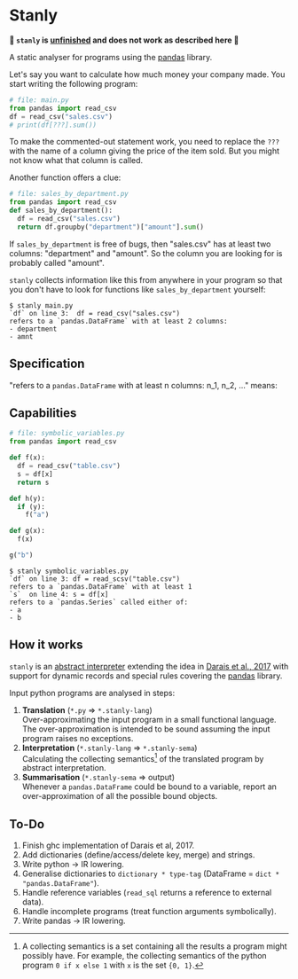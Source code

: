 # Stanly

**:construction: `stanly` is [unfinished](#to-do) and does not work as described here :construction:**

A static analyser for programs using the [pandas](https://pandas.pydata.org) library.

Let's say you want to calculate how much money your company made. You start writing the following program:

```python
# file: main.py
from pandas import read_csv
df = read_csv("sales.csv")
# print(df[???].sum())
```

To make the commented-out statement work, you need to replace the `???` with the name of a column giving the price of the item sold. But you might not know what that column is called.

Another function offers a clue:

```python
# file: sales_by_department.py
from pandas import read_csv
def sales_by_department():
  df = read_csv("sales.csv")
  return df.groupby("department")["amount"].sum()
```

If `sales_by_department` is free of bugs, then "sales.csv" has at least two columns: "department" and "amount". So the column you are looking for is probably called "amount".

`stanly` collects information like this from anywhere in your program so that you don't have to look for functions like `sales_by_department` yourself:

```console
$ stanly main.py
`df` on line 3:  df = read_csv("sales.csv")
refers to a `pandas.DataFrame` with at least 2 columns:
- department
- amnt
```

<!-- always / sometimes refers to a DataFrame which always / sometimes has these columns: (where 'always' means: 'forall paths.', 'sometimes' means: 'exists path.'-->

## Specification

"refers to a `pandas.DataFrame` with at least n columns: n_1, n_2, ..." means:


## Capabilities

```python
# file: symbolic_variables.py
from pandas import read_csv

def f(x):
  df = read_csv("table.csv")
  s = df[x]
  return s

def h(y):
  if (y):
    f("a")

def g(x):
  f(x)

g("b")
```

```console
$ stanly symbolic_variables.py
`df` on line 3: df = read_scsv("table.csv")
refers to a `pandas.DataFrame` with at least 1
`s`  on line 4: s = df[x]
refers to a `pandas.Series` called either of:
- a
- b
```

## How it works

`stanly` is an [abstract interpreter](https://en.wikipedia.org/wiki/Abstract_interpretation) extending the idea in [Darais et al., 2017](https://dl.acm.org/doi/abs/10.1145/3110256) with support for dynamic records and special rules covering the [pandas](https://pandas.pydata.org) library.

Input python programs are analysed in steps:

1. **Translation** (`*.py` ⇒ `*.stanly-lang`)  
Over-approximating the input program in a small functional language.  
The over-approximation is intended to be sound assuming the input program raises no exceptions.
2. **Interpretation** (`*.stanly-lang` ⇒ `*.stanly-sema`)  
Calculating the collecting semantics[^1] of the translated program by abstract interpretation.
3. **Summarisation** (`*.stanly-sema` ⇒ output)  
Whenever a `pandas.DataFrame` could be bound to a variable, report an over-approximation of all the possible bound objects.

## To-Do

1. Finish ghc implementation of Darais et al, 2017.
2. Add dictionaries (define/access/delete key, merge) and strings.
3. Write python -> IR lowering.
4. Generalise dictionaries to `dictionary * type-tag` (DataFrame = `dict * "pandas.DataFrame"`).
5. Handle reference variables (`read_sql` returns a reference to external data).
6. Handle incomplete programs (treat function arguments symbolically).
7. Write pandas -> IR lowering.

[^1]: A collecting semantics is a set containing all the results a program might possibly have.  For example, the collecting semantics of the python program `0 if x else 1` with `x` is the set `{0, 1}`.
